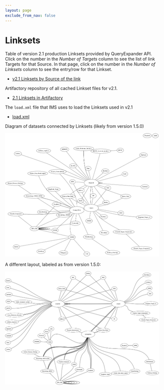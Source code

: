```yaml
---
layout: page
exclude_from_nav: false
---
```


# Linksets


Table of version 2.1 production Linksets provided by QueryExpander API.  Click on the number in
the _Number of Targets_ column to see the list of link Targets for that Source.  In that page,
click on the number in the _Number of Linksets_ column to see the entry/row for that Linkset.

- [v2.1 Linksets by Source of the link](http://beta.openphacts.org:3004/QueryExpander/SourceInfos)


Artifactory repository of all cached Linkset files for v2.1.

- [2.1 Linksets in Artifactory](https://data.openphacts.org/free/2.1/ims/linksets/)


The `load.xml` file that IMS uses to load the Linksets used in v2.1

- [load.xml](https://data.openphacts.org/free/2.1/ims/linksets/load.xml)


Diagram of datasets connected by Linksets (likely from version 1.5.0)

![Diagram of Linksets.](/images/linkset-pairs.svg)


A different layout, labeled as from version 1.5.0:

![Diagram of Linksets, alternate layout, v1.5.0.](/images/LinkSets-1.5.0.png)
